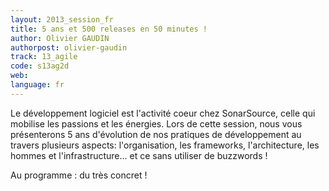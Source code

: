 ```yaml
---
layout: 2013_session_fr
title: 5 ans et 500 releases en 50 minutes !
author: Olivier GAUDIN
authorpost: olivier-gaudin
track: 13_agile
code: s13ag2d
web: 
language: fr
---
```


Le développement logiciel est l'activité coeur chez SonarSource, celle qui mobilise les passions et les énergies. Lors de cette session, nous vous présenterons 5 ans d'évolution de nos pratiques de développement au travers plusieurs aspects: l'organisation, les frameworks, l'architecture, les hommes et l'infrastructure... et ce sans utiliser de buzzwords !

Au programme : du très concret !
